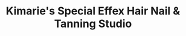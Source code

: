 ---
title: "Kimarie's Special Effex Hair Nail & Tanning Studio"
url: /blacksburg/kimaries-special-effex-hair-nail-and-tanning-studio/
shop: beauty
---